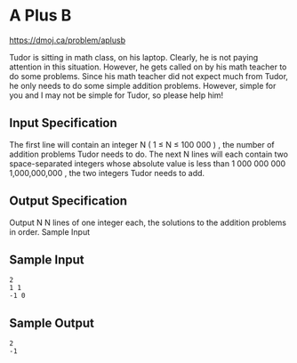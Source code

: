 # A Plus B

https://dmoj.ca/problem/aplusb

Tudor is sitting in math class, on his laptop. Clearly, he is not paying attention in this situation. However, he gets called on by his math teacher to do some problems. Since his math teacher did not expect much from Tudor, he only needs to do some simple addition problems. However, simple for you and I may not be simple for Tudor, so please help him!

## Input Specification

The first line will contain an integer N ( 1 ≤ N ≤ 100 000 ) , the number of addition problems Tudor needs to do. The next N lines will each contain two space-separated integers whose absolute value is less than 1 000 000 000 1\,000\,000\,000 , the two integers Tudor needs to add.

## Output Specification

Output N N lines of one integer each, the solutions to the addition problems in order.
Sample Input

## Sample Input

```
2
1 1
-1 0
```

## Sample Output

```
2
-1
```